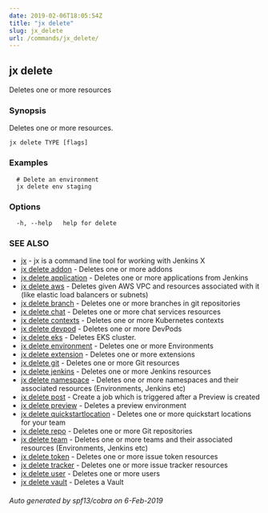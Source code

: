 ```yaml
---
date: 2019-02-06T18:05:54Z
title: "jx delete"
slug: jx_delete
url: /commands/jx_delete/
---
```

## jx delete

Deletes one or more resources

### Synopsis

Deletes one or more resources.

```
jx delete TYPE [flags]
```

### Examples

```
  # Delete an environment
  jx delete env staging
```

### Options

```
  -h, --help   help for delete
```

### SEE ALSO

* [jx](/commands/jx/)	 - jx is a command line tool for working with Jenkins X
* [jx delete addon](/commands/jx_delete_addon/)	 - Deletes one or more addons
* [jx delete application](/commands/jx_delete_application/)	 - Deletes one or more applications from Jenkins
* [jx delete aws](/commands/jx_delete_aws/)	 - Deletes given AWS VPC and resources associated with it (like elastic load balancers or subnets)
* [jx delete branch](/commands/jx_delete_branch/)	 - Deletes one or more branches in git repositories
* [jx delete chat](/commands/jx_delete_chat/)	 - Deletes one or more chat services resources
* [jx delete contexts](/commands/jx_delete_contexts/)	 - Deletes one or more Kubernetes contexts
* [jx delete devpod](/commands/jx_delete_devpod/)	 - Deletes one or more DevPods
* [jx delete eks](/commands/jx_delete_eks/)	 - Deletes EKS cluster.
* [jx delete environment](/commands/jx_delete_environment/)	 - Deletes one or more Environments
* [jx delete extension](/commands/jx_delete_extension/)	 - Deletes one or more extensions
* [jx delete git](/commands/jx_delete_git/)	 - Deletes one or more Git resources
* [jx delete jenkins](/commands/jx_delete_jenkins/)	 - Deletes one or more Jenkins resources
* [jx delete namespace](/commands/jx_delete_namespace/)	 - Deletes one or more namespaces and their associated resources (Environments, Jenkins etc)
* [jx delete post](/commands/jx_delete_post/)	 - Create a job which is triggered after a Preview is created
* [jx delete preview](/commands/jx_delete_preview/)	 - Deletes a preview environment
* [jx delete quickstartlocation](/commands/jx_delete_quickstartlocation/)	 - Deletes one or more quickstart locations for your team
* [jx delete repo](/commands/jx_delete_repo/)	 - Deletes one or more Git repositories
* [jx delete team](/commands/jx_delete_team/)	 - Deletes one or more teams and their associated resources (Environments, Jenkins etc)
* [jx delete token](/commands/jx_delete_token/)	 - Deletes one or more issue token resources
* [jx delete tracker](/commands/jx_delete_tracker/)	 - Deletes one or more issue tracker resources
* [jx delete user](/commands/jx_delete_user/)	 - Deletes one or more users
* [jx delete vault](/commands/jx_delete_vault/)	 - Deletes a Vault

###### Auto generated by spf13/cobra on 6-Feb-2019

